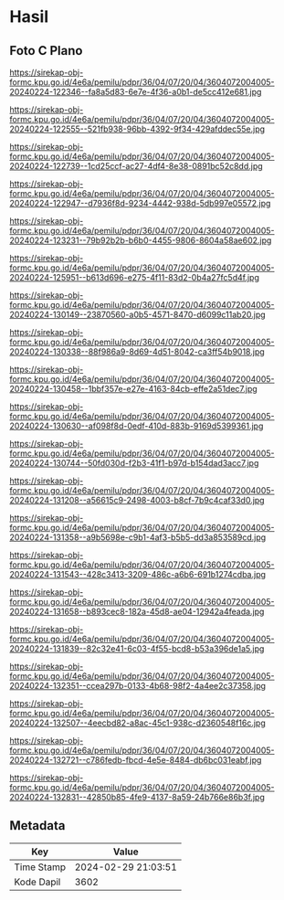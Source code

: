 # Hasil

## Foto C Plano

https://sirekap-obj-formc.kpu.go.id/4e6a/pemilu/pdpr/36/04/07/20/04/3604072004005-20240224-122346--fa8a5d83-6e7e-4f36-a0b1-de5cc412e681.jpg

https://sirekap-obj-formc.kpu.go.id/4e6a/pemilu/pdpr/36/04/07/20/04/3604072004005-20240224-122555--521fb938-96bb-4392-9f34-429afddec55e.jpg

https://sirekap-obj-formc.kpu.go.id/4e6a/pemilu/pdpr/36/04/07/20/04/3604072004005-20240224-122739--1cd25ccf-ac27-4df4-8e38-0891bc52c8dd.jpg

https://sirekap-obj-formc.kpu.go.id/4e6a/pemilu/pdpr/36/04/07/20/04/3604072004005-20240224-122947--d7936f8d-9234-4442-938d-5db997e05572.jpg

https://sirekap-obj-formc.kpu.go.id/4e6a/pemilu/pdpr/36/04/07/20/04/3604072004005-20240224-123231--79b92b2b-b6b0-4455-9806-8604a58ae602.jpg

https://sirekap-obj-formc.kpu.go.id/4e6a/pemilu/pdpr/36/04/07/20/04/3604072004005-20240224-125951--b613d696-e275-4f11-83d2-0b4a27fc5d4f.jpg

https://sirekap-obj-formc.kpu.go.id/4e6a/pemilu/pdpr/36/04/07/20/04/3604072004005-20240224-130149--23870560-a0b5-4571-8470-d6099c11ab20.jpg

https://sirekap-obj-formc.kpu.go.id/4e6a/pemilu/pdpr/36/04/07/20/04/3604072004005-20240224-130338--88f986a9-8d69-4d51-8042-ca3ff54b9018.jpg

https://sirekap-obj-formc.kpu.go.id/4e6a/pemilu/pdpr/36/04/07/20/04/3604072004005-20240224-130458--1bbf357e-e27e-4163-84cb-effe2a51dec7.jpg

https://sirekap-obj-formc.kpu.go.id/4e6a/pemilu/pdpr/36/04/07/20/04/3604072004005-20240224-130630--af098f8d-0edf-410d-883b-9169d5399361.jpg

https://sirekap-obj-formc.kpu.go.id/4e6a/pemilu/pdpr/36/04/07/20/04/3604072004005-20240224-130744--50fd030d-f2b3-41f1-b97d-b154dad3acc7.jpg

https://sirekap-obj-formc.kpu.go.id/4e6a/pemilu/pdpr/36/04/07/20/04/3604072004005-20240224-131208--a56615c9-2498-4003-b8cf-7b9c4caf33d0.jpg

https://sirekap-obj-formc.kpu.go.id/4e6a/pemilu/pdpr/36/04/07/20/04/3604072004005-20240224-131358--a9b5698e-c9b1-4af3-b5b5-dd3a853589cd.jpg

https://sirekap-obj-formc.kpu.go.id/4e6a/pemilu/pdpr/36/04/07/20/04/3604072004005-20240224-131543--428c3413-3209-486c-a6b6-691b1274cdba.jpg

https://sirekap-obj-formc.kpu.go.id/4e6a/pemilu/pdpr/36/04/07/20/04/3604072004005-20240224-131658--b893cec8-182a-45d8-ae04-12942a4feada.jpg

https://sirekap-obj-formc.kpu.go.id/4e6a/pemilu/pdpr/36/04/07/20/04/3604072004005-20240224-131839--82c32e41-6c03-4f55-bcd8-b53a396de1a5.jpg

https://sirekap-obj-formc.kpu.go.id/4e6a/pemilu/pdpr/36/04/07/20/04/3604072004005-20240224-132351--ccea297b-0133-4b68-98f2-4a4ee2c37358.jpg

https://sirekap-obj-formc.kpu.go.id/4e6a/pemilu/pdpr/36/04/07/20/04/3604072004005-20240224-132507--4eecbd82-a8ac-45c1-938c-d2360548f16c.jpg

https://sirekap-obj-formc.kpu.go.id/4e6a/pemilu/pdpr/36/04/07/20/04/3604072004005-20240224-132721--c786fedb-fbcd-4e5e-8484-db6bc031eabf.jpg

https://sirekap-obj-formc.kpu.go.id/4e6a/pemilu/pdpr/36/04/07/20/04/3604072004005-20240224-132831--42850b85-4fe9-4137-8a59-24b766e86b3f.jpg


## Metadata

| Key        | Value               |
| ---------- | ------------------- |
| Time Stamp | 2024-02-29 21:03:51 |
| Kode Dapil | 3602                |



